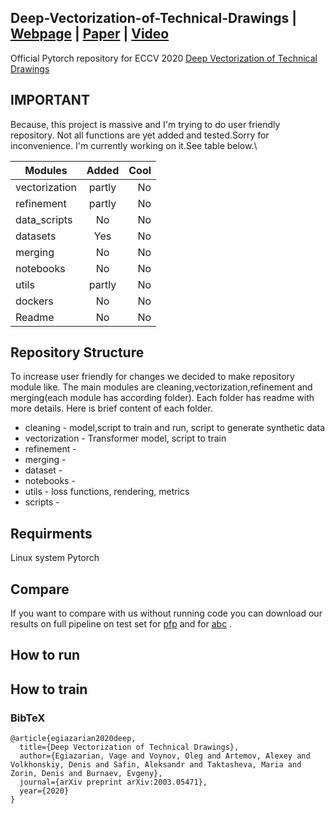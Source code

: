 ## Deep-Vectorization-of-Technical-Drawings | [Webpage](http://adase.group/3ddl/projects/vectorization/) | [Paper](https://arxiv.org/abs/2003.05471) | [Video](https://youtu.be/v_0UrjbTtHg)
Official Pytorch repository for ECCV 2020 [Deep Vectorization of Technical Drawings]()

## IMPORTANT
Because, this project is massive and I'm trying to do user friendly repository.
Not all functions are yet added and tested.Sorry for  inconvenience.
I'm currently working on it.See table below.\

| Modules       | Added         | Cool  |
| ------------- |:-------------:| -----:|
| vectorization | partly        |    No |
| refinement    | partly        |    No |
| data_scripts  | No            |    No |
| datasets      | Yes           |    No |
| merging       | No            |    No |
| notebooks     | No            |    No |
| utils         | partly        |    No |
| dockers       | No            |    No |
| Readme        | No            |    No |

## Repository Structure

To increase user friendly for changes we decided to make repository module like.
The main modules are cleaning,vectorization,refinement and merging(each module has according folder).
Each folder has readme with more details. Here is brief content of each folder.

* cleaning - model,script to train and run, script to generate synthetic data 
* vectorization - Transformer model, script to train
* refinement - 
* merging - 
* dataset - 
* notebooks -  
* utils - loss functions, rendering, metrics
* scripts -

## Requirments
Linux system 
Pytorch


## Compare 

If you want to compare with us without running code you can download our results on full pipeline on test set
for [pfp](https://drive.google.com/file/d/1FGm-JQsvOa5sbi_f_-MMl1XC5Z8JGe0F/view?usp=sharing) and for 
[abc](https://drive.google.com/file/d/1lR5lea3sY4Bhp9QL4MmmPs0kqZ5voPGu/view?usp=sharing) .
## How to run 



## How to train 

### BibTeX
```
@article{egiazarian2020deep,
  title={Deep Vectorization of Technical Drawings},
  author={Egiazarian, Vage and Voynov, Oleg and Artemov, Alexey and Volkhonskiy, Denis and Safin, Aleksandr and Taktasheva, Maria and Zorin, Denis and Burnaev, Evgeny},
  journal={arXiv preprint arXiv:2003.05471},
  year={2020}
}